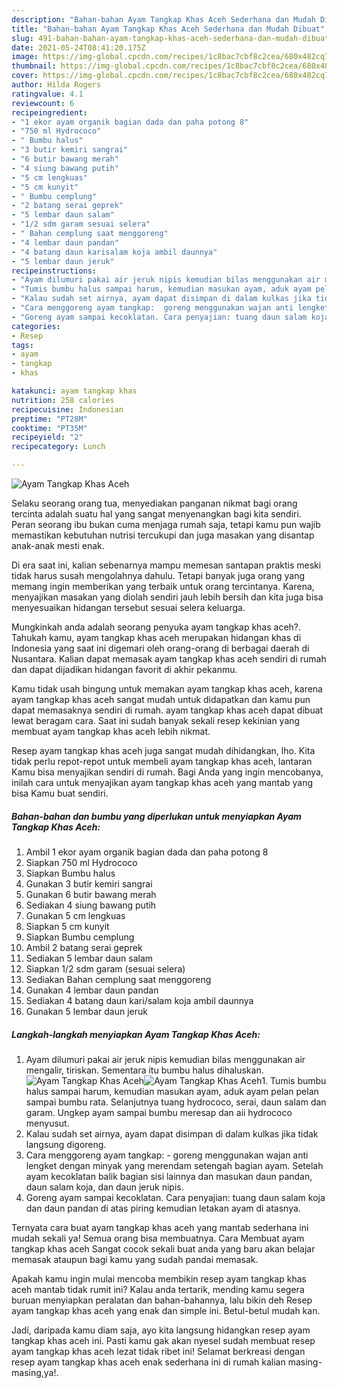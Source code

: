 ```yaml
---
description: "Bahan-bahan Ayam Tangkap Khas Aceh Sederhana dan Mudah Dibuat"
title: "Bahan-bahan Ayam Tangkap Khas Aceh Sederhana dan Mudah Dibuat"
slug: 491-bahan-bahan-ayam-tangkap-khas-aceh-sederhana-dan-mudah-dibuat
date: 2021-05-24T08:41:20.175Z
image: https://img-global.cpcdn.com/recipes/1c8bac7cbf8c2cea/680x482cq70/ayam-tangkap-khas-aceh-foto-resep-utama.jpg
thumbnail: https://img-global.cpcdn.com/recipes/1c8bac7cbf8c2cea/680x482cq70/ayam-tangkap-khas-aceh-foto-resep-utama.jpg
cover: https://img-global.cpcdn.com/recipes/1c8bac7cbf8c2cea/680x482cq70/ayam-tangkap-khas-aceh-foto-resep-utama.jpg
author: Hilda Rogers
ratingvalue: 4.1
reviewcount: 6
recipeingredient:
- "1 ekor ayam organik bagian dada dan paha potong 8"
- "750 ml Hydrococo"
- " Bumbu halus"
- "3 butir kemiri sangrai"
- "6 butir bawang merah"
- "4 siung bawang putih"
- "5 cm lengkuas"
- "5 cm kunyit"
- " Bumbu cemplung"
- "2 batang serai geprek"
- "5 lembar daun salam"
- "1/2 sdm garam sesuai selera"
- " Bahan cemplung saat menggoreng"
- "4 lembar daun pandan"
- "4 batang daun karisalam koja ambil daunnya"
- "5 lembar daun jeruk"
recipeinstructions:
- "Ayam dilumuri pakai air jeruk nipis kemudian bilas menggunakan air mengalir, tiriskan. Sementara itu bumbu halus dihaluskan."
- "Tumis bumbu halus sampai harum, kemudian masukan ayam, aduk ayam pelan pelan sampai bumbu rata. Selanjutnya tuang hydrococo, serai, daun salam dan garam. Ungkep ayam sampai bumbu meresap dan aii hydrococo menyusut."
- "Kalau sudah set airnya, ayam dapat disimpan di dalam kulkas jika tidak langsung digoreng."
- "Cara menggoreng ayam tangkap:  goreng menggunakan wajan anti lengket dengan minyak yang merendam setengah bagian ayam. Setelah ayam kecoklatan balik bagian sisi lainnya dan masukan daun pandan, daun salam koja, dan daun jeruk nipis."
- "Goreng ayam sampai kecoklatan. Cara penyajian: tuang daun salam koja dan daun pandan di atas piring kemudian letakan ayam di atasnya."
categories:
- Resep
tags:
- ayam
- tangkap
- khas

katakunci: ayam tangkap khas 
nutrition: 258 calories
recipecuisine: Indonesian
preptime: "PT28M"
cooktime: "PT35M"
recipeyield: "2"
recipecategory: Lunch

---
```



![Ayam Tangkap Khas Aceh](https://img-global.cpcdn.com/recipes/1c8bac7cbf8c2cea/680x482cq70/ayam-tangkap-khas-aceh-foto-resep-utama.jpg)

Selaku seorang orang tua, menyediakan panganan nikmat bagi orang tercinta adalah suatu hal yang sangat menyenangkan bagi kita sendiri. Peran seorang ibu bukan cuma menjaga rumah saja, tetapi kamu pun wajib memastikan kebutuhan nutrisi tercukupi dan juga masakan yang disantap anak-anak mesti enak.

Di era  saat ini, kalian sebenarnya mampu memesan santapan praktis meski tidak harus susah mengolahnya dahulu. Tetapi banyak juga orang yang memang ingin memberikan yang terbaik untuk orang tercintanya. Karena, menyajikan masakan yang diolah sendiri jauh lebih bersih dan kita juga bisa menyesuaikan hidangan tersebut sesuai selera keluarga. 



Mungkinkah anda adalah seorang penyuka ayam tangkap khas aceh?. Tahukah kamu, ayam tangkap khas aceh merupakan hidangan khas di Indonesia yang saat ini digemari oleh orang-orang di berbagai daerah di Nusantara. Kalian dapat memasak ayam tangkap khas aceh sendiri di rumah dan dapat dijadikan hidangan favorit di akhir pekanmu.

Kamu tidak usah bingung untuk memakan ayam tangkap khas aceh, karena ayam tangkap khas aceh sangat mudah untuk didapatkan dan kamu pun dapat memasaknya sendiri di rumah. ayam tangkap khas aceh dapat dibuat lewat beragam cara. Saat ini sudah banyak sekali resep kekinian yang membuat ayam tangkap khas aceh lebih nikmat.

Resep ayam tangkap khas aceh juga sangat mudah dihidangkan, lho. Kita tidak perlu repot-repot untuk membeli ayam tangkap khas aceh, lantaran Kamu bisa menyajikan sendiri di rumah. Bagi Anda yang ingin mencobanya, inilah cara untuk menyajikan ayam tangkap khas aceh yang mantab yang bisa Kamu buat sendiri.

<!--inarticleads1-->

##### Bahan-bahan dan bumbu yang diperlukan untuk menyiapkan Ayam Tangkap Khas Aceh:

1. Ambil 1 ekor ayam organik bagian dada dan paha potong 8
1. Siapkan 750 ml Hydrococo
1. Siapkan  Bumbu halus
1. Gunakan 3 butir kemiri sangrai
1. Gunakan 6 butir bawang merah
1. Sediakan 4 siung bawang putih
1. Gunakan 5 cm lengkuas
1. Siapkan 5 cm kunyit
1. Siapkan  Bumbu cemplung
1. Ambil 2 batang serai geprek
1. Sediakan 5 lembar daun salam
1. Siapkan 1/2 sdm garam (sesuai selera)
1. Sediakan  Bahan cemplung saat menggoreng
1. Gunakan 4 lembar daun pandan
1. Sediakan 4 batang daun kari/salam koja ambil daunnya
1. Gunakan 5 lembar daun jeruk




<!--inarticleads2-->

##### Langkah-langkah menyiapkan Ayam Tangkap Khas Aceh:

1. Ayam dilumuri pakai air jeruk nipis kemudian bilas menggunakan air mengalir, tiriskan. Sementara itu bumbu halus dihaluskan.
<img src="https://img-global.cpcdn.com/steps/b0192e040dd38ff2/160x128cq70/ayam-tangkap-khas-aceh-langkah-memasak-1-foto.jpg" alt="Ayam Tangkap Khas Aceh"><img src="https://img-global.cpcdn.com/steps/0b51c61b8c38cef7/160x128cq70/ayam-tangkap-khas-aceh-langkah-memasak-1-foto.jpg" alt="Ayam Tangkap Khas Aceh">1. Tumis bumbu halus sampai harum, kemudian masukan ayam, aduk ayam pelan pelan sampai bumbu rata. Selanjutnya tuang hydrococo, serai, daun salam dan garam. Ungkep ayam sampai bumbu meresap dan aii hydrococo menyusut.
1. Kalau sudah set airnya, ayam dapat disimpan di dalam kulkas jika tidak langsung digoreng.
1. Cara menggoreng ayam tangkap:  - goreng menggunakan wajan anti lengket dengan minyak yang merendam setengah bagian ayam. Setelah ayam kecoklatan balik bagian sisi lainnya dan masukan daun pandan, daun salam koja, dan daun jeruk nipis.
1. Goreng ayam sampai kecoklatan. Cara penyajian: tuang daun salam koja dan daun pandan di atas piring kemudian letakan ayam di atasnya.




Ternyata cara buat ayam tangkap khas aceh yang mantab sederhana ini mudah sekali ya! Semua orang bisa membuatnya. Cara Membuat ayam tangkap khas aceh Sangat cocok sekali buat anda yang baru akan belajar memasak ataupun bagi kamu yang sudah pandai memasak.

Apakah kamu ingin mulai mencoba membikin resep ayam tangkap khas aceh mantab tidak rumit ini? Kalau anda tertarik, mending kamu segera buruan menyiapkan peralatan dan bahan-bahannya, lalu bikin deh Resep ayam tangkap khas aceh yang enak dan simple ini. Betul-betul mudah kan. 

Jadi, daripada kamu diam saja, ayo kita langsung hidangkan resep ayam tangkap khas aceh ini. Pasti kamu gak akan nyesel sudah membuat resep ayam tangkap khas aceh lezat tidak ribet ini! Selamat berkreasi dengan resep ayam tangkap khas aceh enak sederhana ini di rumah kalian masing-masing,ya!.

